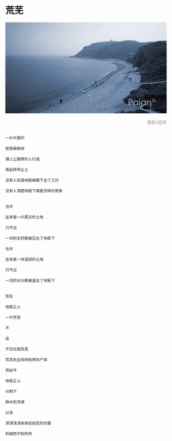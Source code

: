 # 荒芜

![大海](images/dahai.jpg)
<div style="margin-top:5px;color:#999;text-align:right;">摄影/拍岸</div>

```

一片片脚印

密密麻麻地

铺上公路旁的人行道

扬起阵阵尘土

没有人知道地板被磨下去了几分

没有人清楚地板下面是怎样的景象


也许

这本是一片肥沃的土地

只不过

一切的生机都被压在了地板下

也许

这本是一块湿润的土地

只不过

一切的水分都被盖在了地板下


现在

地板之上

一片荒芜

不

这

不仅仅是荒芜

荒芜尚且有树和草的尸体

而如今

地板之上

只剩下

麻木的灵魂

以及

深深浅浅匆匆往前赶的步履

机械而不知所终

```